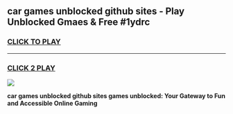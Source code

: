 
## car games unblocked github sites - Play Unblocked Gmaes & Free #1ydrc
<h3>
<a href="https://news.freeplayer.one?title=car_games_unblocked_github_sites&ref=03M">CLICK TO PLAY</a></h3>
<hr>

<h3>
<a href="https://news.freeplayer.one?title=car_games_unblocked_github_sites&ref=03M">CLICK 2 PLAY</a>
  
</h3>

<a href="https://news.freeplayer.one?title=car_games_unblocked_github_sites&ref=03M"><img src="https://clearcache.store/games.png"></a>


**car games unblocked github sites games unblocked: Your Gateway to Fun and Accessible Online Gaming**
